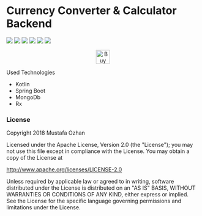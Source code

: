 # Currency Converter & Calculator Backend

[![](https://jitci.com/gh/CurrencyConverterCalculator/backendCCC/svg)](https://jitci.com/gh/CurrencyConverterCalculator/backendCCC)  <a href="https://www.codacy.com/gh/CurrencyConverterCalculator/backendCCC?utm_source=github.com&amp;utm_medium=referral&amp;utm_content=CurrencyConverterCalculator/backendCCC&amp;utm_campaign=Badge_Grade"><img src="https://api.codacy.com/project/badge/Grade/bd90b839e9044e9ab7e0af7fe97d5828"/></a>   <img src="https://img.shields.io/github/last-commit/CurrencyConverterCalculator/backendCCC.svg">  <img src="https://img.shields.io/github/issues/CurrencyConverterCalculator/backendCCC.svg">   <img src="https://img.shields.io/github/issues-closed/CurrencyConverterCalculator/backendCCC.svg">  <img src="https://img.shields.io/github/license/CurrencyConverterCalculator/backendCCC.svg">
<p align="center"><a href='https://ko-fi.com/B0B2TZMH' target='_blank'><img height='36' style='border:0px;height:36px;' src='https://az743702.vo.msecnd.net/cdn/kofi1.png?v=2' border='0' alt='Buy Me a Coffee at ko-fi.com' /></a></p>

Used Technologies
-   Kotlin
-   Spring Boot
-   MongoDb
-   Rx

### License
Copyright 2018 Mustafa Ozhan

Licensed under the Apache License, Version 2.0 (the "License"); you may not use this file except in compliance with the License. You may obtain a copy of the License at

<http://www.apache.org/licenses/LICENSE-2.0>

Unless required by applicable law or agreed to in writing, software distributed under the License is distributed on an "AS IS" BASIS, WITHOUT WARRANTIES OR CONDITIONS OF ANY KIND, either express or implied. See the License for the specific language governing permissions and limitations under the License.
